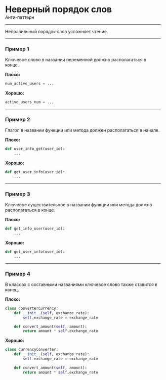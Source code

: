 
<div>
    <h1 style="margin: 0;">Неверный порядок слов</h1>
    <p style="margin: 0;">Анти-паттерн</p>
</div>

***

Неправильный порядок слов усложняет чтение.

***

### Пример 1

Ключевое слово в названии переменной должно располагаться в конце.

**Плохо:**
```python
num_active_users = ...
```
**Хорошо:**
```python
active_users_num = ...
```
***

### Пример 2

Глагол в названии функции или метода должен располагаться в начале.

**Плохо:**
```python
def user_info_get(user_id):
    ...
```
**Хорошо:**
```python
def get_user_info(user_id):
    ...
```
***

### Пример 3

Ключевое существительное в названии функции или метода должно располагаться в конце.

**Плохо:**
```python
def get_info_user(user_id):
    ...
```
**Хорошо:**
```python
def get_user_info(user_id):
    ...
```
***

### Пример 4

В классах с составными названиями ключевое слово также ставится в конец.

**Плохо:**
```python
class ConverterCurrency:
    def __init__(self, exchange_rate):
        self.exchange_rate = exchange_rate

    def convert_amount(self, amount):
        return amount * self.exchange_rate
```
**Хорошо:**
```python
class CurrencyConverter:
    def __init__(self, exchange_rate):
        self.exchange_rate = exchange_rate

    def convert_amount(self, amount):
        return amount * self.exchange_rate
```

